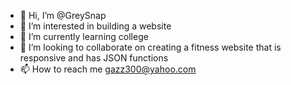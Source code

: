 - 👋 Hi, I’m @GreySnap
- 👀 I’m interested in building a website
- 🌱 I’m currently learning college
- 💞️ I’m looking to collaborate on creating a fitness website that is responsive and has JSON functions 
- 📫 How to reach me gazz300@yahoo.com

<!---
GreySnap/GreySnap is a ✨ special ✨ repository because its `README.md` (this file) appears on your GitHub profile.
You can click the Preview link to take a look at your changes.
--->
